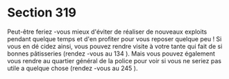 # Section 319

Peut-être feriez -vous mieux d'éviter de réaliser de nouveaux exploits pendant quelque
temps et d'en profiter pour vous reposer quelque peu ! Si vous en dé cidez ainsi, vous
pouvez rendre visite à votre tante qui fait de si bonnes pâtisseries (rendez -vous au  134 ).
Mais vous pouvez également vous rendre au quartier général de la police pour voir si
vous ne seriez pas utile a quelque  chose (rendez -vous au  245 ).
